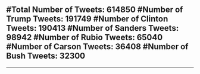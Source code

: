 #Total Number of Tweets: 614850 
#Number of Trump Tweets: 191749
#Number of Clinton Tweets: 190413
#Number of Sanders Tweets: 98942
#Number of Rubio Tweets: 65040
#Number of Carson Tweets: 36408
#Number of Bush Tweets: 32300
---
---
